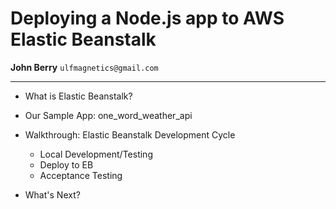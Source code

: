 Deploying a Node.js app to AWS Elastic Beanstalk
================================================

**John Berry**
`ulfmagnetics@gmail.com`

---

- What is Elastic Beanstalk?

- Our Sample App: one_word_weather_api

- Walkthrough: Elastic Beanstalk Development Cycle
    - Local Development/Testing
    - Deploy to EB
    - Acceptance Testing

- What's Next?
